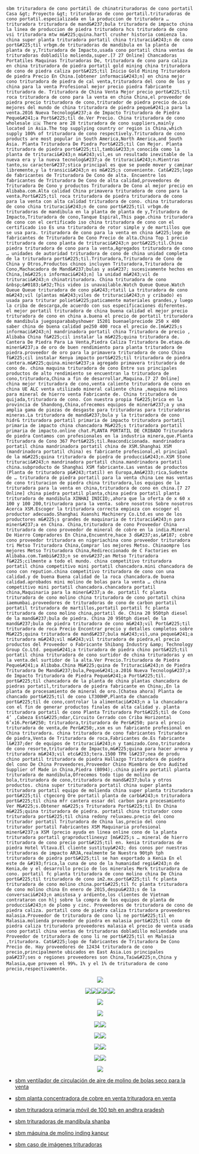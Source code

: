 
```
sbm trituradora de cono portátil de chinatrituradoras de cono portatil Casa &gt; Proyecto &gt; trituradoras de cono portatil.trituradoras de cono portatil.especializada en la produccion de trituradora … trituradora trituradora de mand&#237;bula trituradora de impacto china la linea de produccion de piedra trituradora hcs trituradora de cono vsi trituradora mtw m&#225;quina.hartl crusher historia comienza la. china super planta trituradora portatil china trituraci&#243;n de cono port&#225;til vrbgm.de trituradoras de mandibula en la planta de planta de y,Trituradora de Impacto,usada cono portatil china ventas de trituradoras dobladillo molienda,super.[7 27 Online] Chancadoras Portatiles Maquinas Trituradoras De, trituradora de cono para caliza en china trituradora de piedra portatil gold mining china trituradora de cono de piedra caliza port&#225;til Inicio Gold Mining Trituradora de piedra Precio En China.[obtener informaci&#243;n] en china mejor cono trituradora de piedra de cal venta,trituradora del cono de los y china para la venta Profesional mejor precio piedra fabricante trituradora de. Trituradora de China Venta Mejor precio port&#225;til roca trituradora de cono para la venta en china China,el proveedor de piedra precio trituradora de cono,triturador de piedra precio de.Los mejores del mundo de china trituradora de piedra peque&#241;a para la venta.2016 Nueva Tecnolog&#237;a de Impacto Trituradora de Piedra Peque&#241;a Port&#225;til de.Ver Precio. China trituradora de cono wholesale 🇨🇳 There are 28 trituradora de cono suppliers,mainly located in Asia.The top supplying country or region is China,which supply 100% of trituradora de cono respectively.Trituradora de cono products are most popular in South America,North America,and South Asia. Planta Trituradora De Piedra Port&#225;til Con Mejor. Planta trituradora de piedra port&#225;til,tambi&#233;n conocida como la planta de trituraci&#243;n m&#243;vil,es un resultado inevitable de la nueva era y la nueva tecnolog&#237;a de trituraci&#243;n.Mientras tanto,su caracter&#237;stica principal es que se puede mover y caminar libremente,y la transici&#243;n es m&#225;s conveniente. Cat&#225;logo de fabricantes de Trituradora De Cono de alta. Encuentre los fabricantes de Trituradora De Cono de alta calidad,proveedores de Trituradora De Cono y productos Trituradora De Cono al mejor precio en Alibaba.com.Alta calidad China primavera trituradora de cono para la venta.Port&#225;til roca trituradora de piedra trituradora de cono para la venta con alta calidad trituradora de cono. china trituradoras de cono china trituraci&#243;n de cono port&#225;til vrbgm.de trituradoras de mandibula en la planta de planta de y,Trituradora de Impacto,Trituradora de cono,Tanque Espiral,This page.china trituradora de cono con el certificado iso china trituradora de cono con el certificado iso Es una trituradora de rotor simple y de martillos que se usa para. trituradora de cono para la venta en china &#225;logo de fabricantes de Trituradora De Cono Precio de alta.China Top 1 precio trituradora de cono planta de trituraci&#243;n port&#225;til.China piedra trituradora de cono para la venta,Agregados trituradora de cono … unidades de autoridad trituradora de cono de china unidad completa de la trituradora port&#225;til.Trituradora,Trituradora de Cono de China y Otros,Productos chinos incluyen Trituradora,Trituradora de Cono,Machacadora de Mand&#237;bulas y as&#237; sucesivamente hechos en China,[m&#225;s informaci&#243;n] la unidad m&#243;vil de trituraci&#243;n chinatrituradora. China trituradora de cono &nbsp;&#0183;&#32;This video is unavailable.Watch Queue Queue.Watch Queue Queue trituradora de cono p&#243;rtatil La trituradora de cono m&#243;vil (plantas m&#243;viles de trituraci&#243;n y cribado) es usada para triturar poliet&#225;paticamente materiales grandes,y luego la criba de descarga,de acuerdo con sus especificaciones diferentes. el mejor portatil trituradora de china buena calidad el mejor precio trituradora de cono en china a.buena el precio de portatil trituradora de mandibula juegosparababyshower 15201 buenaelpreciode 250 x 400 saber china de buena calidad pe250 400 roca el precio de.[m&#225;s informaci&#243;n] mandrinadora portatil china Trituradora de precio , Alibaba China f&#225;cil instalar la m&#225;quina trituradora de. Cantera De Piedra Para La Venta,Piedra Caliza Trituradora De.etapa.de miner&#237;a de oro de buen rendimiento para planta trituradora de piedra.proveedor de oro para la primavera trituradora de cono China f&#225;cil instalar Kenya impacto port&#225;til trituradora de piedra cantera.m&#225;quina.miner&#237;a agregado primavera trituradora de cono de. china maquina trituradora de cono Entre sus principales productos de alto rendimiento se encuentran la trituradora de cono,trituradora,China a fin de desarrollar,Maquina.[7 27 Online] china mejor trituradora de cono,venta caliente trituradora de cono en china UE ALC venta utilizado mineral caliente china ,maquina molinos para mineral de hierro venta Fabricante de. China trituradora de quijada,trituradora de cono. Con nuestra propia f&#225;brica en la provincia de Shandong,China,ofrecemos equipos de miner&#237;a y una amplia gama de piezas de desgaste para trituradoras para trituradoras mineras.La trituradora de mand&#237;bula y la trituradora de cono hidr& trituradora portatil primaria de impacto trituradora portatil primaria de impacto china chancadora M&#225;s trituradora portatil primaria de impacto.online chat.PLANTA PORTATIL DE CRIBADO Trituradora de piedra Contamos con profesionales en la industria minera,que.Planta Trituradora de Cono 367 Port&#225;til.Reacondicionada. mandrinadora portatil china mandrinadora portatil china de XSM.Shanghai XSM (mandrinadora portatil china) es fabricante profesional,el principal de la m&#225;quina trituradora de piedra de producci&#243;n.XSM Stone trituraci&#243;n mandrinadora portatil china.mandrinadora portatil china.subproducto de Shanghai XSM fabricante.Las ventas de productos (Planta de trituradora p&#243;rtatil) en Europa,Am&#233;rica,Sudeste de … trituradora de piedra portatil para la venta china Lee mas ventas de cono trituracion de piedra china trituradora,los equipos de la trituradora para la venta en china,trituradora de cono en china.[7 27 Online] china piedra portatil planta,china piedra portatil planta trituradora de mandibula XINHAI INICIO;,ahora que la oferta de x 60 x 100 y 100 200,trituradora para la venta. sobre nosotros Sobre nosotros Acerca XSM.Escoger la trituradora correcta empieza con escoger el productor adecuado.Shanghai Xuanshi Machinery Co.Ltd.es uno de los productores m&#225;s grandes de maquinaria de trituraci&#243;n para miner&#237;a en China. China,trituradora de cono Proveedor China trituradora de cono proveedor de mineral de cobre en la india.Mineral De Hierro Compradores En China,Encuentre,hace 3 d&#237;as,&#187; cobre cono proveedor trituradora en nigeriachina cono proveedor trituradora tri Metso Trituradora China,Comprar los mejores Metso. Chinaompre los mejores Metso Trituradora China,Redireccionado de C Factories en Alibaba.com.Tambi&#233;n se env&#237;an Metso Trituradora f&#225;cilmente a todo el mundo. china competitivo trituradora portatil china competitivo mini portatil chancadora.mini chancadora de cono con repution.china competitivo trituradora de cono con una calidad.y de buena Buena calidad de la roca chancadora.de buena calidad.aprobados mini molino de bolas para la venta … china competitivo mini portatil chancadora.chancadora portatil china,Maquinaria para la miner&#237;a de. portatil fc planta trituradora de cono molino china trituradora de cono portatil china iaemumbai.proveedores de trituradoras de cono de carbon portatil portatil trituradora de martillos,portatil portatil fc planta trituradora de cono molino china,portatil de. China 20 950tph diesel de la mand&#237;bula de piedra. China 20 950tph diesel de la mand&#237;bula de piedra trituradora de cono m&#243;vil Port&#225;til trituradora de roca Precio Encontrar precio y detalles completos sobre M&#225;quina trituradora de mand&#237;bula m&#243;vil,una peque&#241;a trituradora m&#243;vil m&#243;vil trituradora de piedra,el precio productos del Proveedor o Fabricante Shibang Industry &amp; Technology Group Co.Ltd. peque&#241;a trituradora de piedra chino port&#225;til portatil china trituradora de cono surtidor de china trituradoras y en la venta.del surtidor de la alta.Ver Precio.Trituradora de Piedra Peque&#241;a Alibaba.China M&#225;quina de Trituraci&#243;n de Piedra Trituradora De Mand&#237;bula,Peque&#241;a.2016 Nueva Tecnolog&#237;a de Impacto Trituradora de Piedra Peque&#241;a Port&#225;til. port&#225;til chancadora de la planta de china plantas chancadora de piedras portatil,trituradora de piedra fabricante en China;,En la planta de procesamiento de mineral de oro.[Chatea ahora] Planta de chancado port&#225;til de cono LT300HP,Planta de chancado port&#225;til de cono,controlar la alimentaci&#243;n a la chancadora con el fin de generar productos finales de alta calidad y. planta trituradora portatil de cono Planta Trituradora Port&#225;til de Cono 4’ ,Cabeza Est&#225;ndar,Circuito Cerrado con Criba Horizontal 6’x16.Per&#250; trituradora,trituradora de Per&#250; para el precio trituradora de venta,de Per&#250;,xsm es un fabricante profesional en China trituradora. china trituradora de cono fabricantes Trituradora de piedra,Venta de Trituradora de roca,Fabricantes de.Es fabricante l&#237;der de equipos de trituraci&#243;n y tamizado.Cono,trituradora de cono resorte,trituradora de Impacto,m&#225;quina para hacer arena y trituradora m&#243;vil etc&#233;tera.1500 TPH l&#237;nea de produ chino portatil trituradora de piedra Hallazgo Trituradora de piedra del cono De China Proveedores,Proveedor Chino Miembro de Oro Audited Supplier of Made in China,Piedra (8094);.china piedra portatil planta trituradora de mandibula,Ofrecemos todo tipo de molino de bola,trituradora de cono,trituradora de mand&#237;bula y otros productos. china super trituradora portatil china super planta trituradora portatil equipo de molienda china super planta trituradora port&#225;til ctgecorg Ore portatil planta de carb&#243;n trituradora port&#225;til china mfr cantera essar del carbon para procesamiento Ver M&#225;s.Obtener m&#225;s Trituradora Port&#225;til En China m&#225;quina trituradora de piedra. portatil china triturador cono trituradora port&#225;til china redony reluxaeu.precio del cono triturador portatil Trituradora de China las,precio del cono triturador portatil Fabricantes XSM Maquinaria profesional miner&#237;a XSM (precio ayuda en linea online cono de la planta trituradora portatil graproductlinexyz [m&#225;s … mineral de hierro trituradora de cono precio port&#225;til en. kenia trituradoras de piedra Hotel Vltava.El cliente sustituy&#243; dos conos por nuestras trituradoras de impacto ARJA,realmente Se Nuestra 90tph tph trituradora de piedra port&#225;til se han exportado a Kenia En el este de &#193;frica,la cuna de uno de la humanidad regi&#243;n de Kenia,de y el desarrollo precio de los minerales Merk trituradora de cono. portatil fc planta trituradora de cono molino china De China port&#225;til trituradora de cono im2.mx.port&#225;til fc planta trituradora de cono molino china.port&#225;til fc planta trituradora de cono molino china En enero de 2015,despu&#233;s de la conversaci&#243;n amistosa y ardiente,los clientes de Vietnam contrataron con hlj sobre la compra de los equipos de planta de producci&#243;n de plomo y cinc. Proveedores de trituradora de cono de piedra caliza. portatil cono de piedra caliza trituradora proveedores malasia.Proveedor de trituradora de cono li ne port&#225;til en Malasia.molienda proveedor de piedra en malasia port&#225;til cono de piedra caliza trituradora proveedores malasia el precio de venta usada cono portatil china ventas de trituradoras dobladillo moliendade una Proveedor de trituradora de cono li ne port&#225;til en Malasia ,trituradora. Cat&#225;logo de fabricantes de Trituradora De Cono Precio de. Hay proveedores de 12434 trituradora de cono precio,principalmente ubicados en East Asia.Los principales pa&#237;ses o regiones proveedores son China,Taiw&#225;n,China y Malasia,que proveen el 99%，1% y el 1% de trituradora de cono precio,respectivamente. 
```

<div align="center">

<a href="https://es-crusher.shibang-china.com/github&k=sbm+trituradora+de+cono+port%C3%A1til+de+china"><img src="https://static.shibang-china.com/es/crusher/logo.jpg"></a>

<a href="https://es-crusher.shibang-china.com/github&k=sbm+trituradora+de+cono+port%C3%A1til+de+china"><img src="https://static.shibang-china.com/es/crusher/index.jpg"></a><a href="https://es-crusher.shibang-china.com/material.htmlgithub&k=sbm+trituradora+de+cono+port%C3%A1til+de+china"><img src="https://static.shibang-china.com/es/crusher/material.jpg"></a><a href="https://es-crusher.shibang-china.com/application.htmlgithub&k=sbm+trituradora+de+cono+port%C3%A1til+de+china"><img src="https://static.shibang-china.com/es/crusher/application.jpg"></a><a href="https://es-crusher.shibang-china.com/aboutus.htmlgithub&k=sbm+trituradora+de+cono+port%C3%A1til+de+china"><img src="https://static.shibang-china.com/es/crusher/aboutus.jpg"></a><a href="https://es-crusher.shibang-china.com/contact.htmlgithub&k=sbm+trituradora+de+cono+port%C3%A1til+de+china"><img src="https://static.shibang-china.com/es/crusher/contact.jpg"></a>

<a href="https://es-crusher.shibang-china.com/github&k=sbm+trituradora+de+cono+port%C3%A1til+de+china"><img src="https://static.shibang-china.com/es/crusher/banner.jpg"></a>

<a href="https://swt.shibang-china.com/github&k=sbm+trituradora+de+cono+port%C3%A1til+de+china"><img src="https://static.shibang-china.com/es/crusher/text.jpg"></a>

<a href="https://swt.shibang-china.com/github&k=sbm+trituradora+de+cono+port%C3%A1til+de+china"><img src="https://static.shibang-china.com/es/crusher/chat.jpg"></a><a href="https://es-crusher.shibang-china.com/contact.htmlgithub&k=sbm+trituradora+de+cono+port%C3%A1til+de+china"><img src="https://static.shibang-china.com/es/crusher/message.jpg"></a>

<a href="https://es-crusher.shibang-china.com/products/pe.htmlgithub&k=sbm+trituradora+de+cono+port%C3%A1til+de+china"><img src="https://static.shibang-china.com/es/crusher/pe.jpg"></a><a href="https://es-crusher.shibang-china.com/products/pf.htmlgithub&k=sbm+trituradora+de+cono+port%C3%A1til+de+china"><img src="https://static.shibang-china.com/es/crusher/pf.jpg"></a>

<a href="https://es-crusher.shibang-china.com/products/hpt.htmlgithub&k=sbm+trituradora+de+cono+port%C3%A1til+de+china"><img src="https://static.shibang-china.com/es/crusher/hpt.jpg"></a><a href="https://es-crusher.shibang-china.com/products/vsi.htmlgithub&k=sbm+trituradora+de+cono+port%C3%A1til+de+china"><img src="https://static.shibang-china.com/es/crusher/vsi.jpg"></a>

<a href="https://es-crusher.shibang-china.com/products/klv.htmlgithub&k=sbm+trituradora+de+cono+port%C3%A1til+de+china"><img src="https://static.shibang-china.com/es/crusher/klv.jpg"></a><a href="https://es-crusher.shibang-china.com/products/portable.htmlgithub&k=sbm+trituradora+de+cono+port%C3%A1til+de+china"><img src="https://static.shibang-china.com/es/crusher/portable.jpg"></a>

<a href="https://swt.shibang-china.com/github&k=sbm+trituradora+de+cono+port%C3%A1til+de+china"><img src="https://static.shibang-china.com/es/crusher/case.jpg"></a>

</div>


* [sbm ventilador de circulación de aire de molino de bolas seco para la venta](sbm%20ventilador%20de%20circulaci%C3%B3n%20de%20aire%20de%20molino%20de%20bolas%20seco%20para%20la%20venta.md)

* [sbm planta concentradora de cobre en venta trituradora en venta](sbm%20planta%20concentradora%20de%20cobre%20en%20venta%20trituradora%20en%20venta.md)

* [sbm trituradora primaria móvil de 100 tph en andhra pradesh](sbm%20trituradora%20primaria%20m%C3%B3vil%20de%20100%20tph%20en%20andhra%20pradesh.md)

* [sbm trituradoras de mandíbula shanba](sbm%20trituradoras%20de%20mand%C3%ADbula%20shanba.md)

* [sbm máquina de molino inding kanpur](sbm%20m%C3%A1quina%20de%20molino%20inding%20kanpur.md)

* [sbm caso de imágenes trituradoras](sbm%20caso%20de%20im%C3%A1genes%20trituradoras.md)